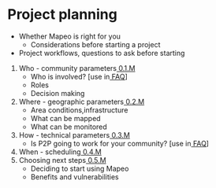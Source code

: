 # Project planning

* Whether Mapeo is right for you
  * Considerations before starting a project
* Project workflows, questions to ask before starting



1. Who - community parameters[ 0.1.M](https://www.notion.so/0-1-M-c06a101b52a34ea8a3dc3ece2c2f72c6)
   * Who is involved? \[use in[ FAQ](https://www.notion.so/Wireframe-for-docs-mapeo-app-edcc2eeb82d7460f911a15411065bdef)\]
   * Roles
   * Decision making
2. Where - geographic parameters[ 0.2.M](https://www.notion.so/0-2-M-175b053b94ad4180b231ab988ac27fbd)
   * Area conditions,infrastructure
   * What can be mapped
   * What can be monitored
3. How - technical parameters[ 0.3.M](https://www.notion.so/0-3-M-5d1f0e57650b43ccb492386a2d25514f)
   * Is P2P going to work for your community? \[use in[ FAQ](https://www.notion.so/Wireframe-for-docs-mapeo-app-edcc2eeb82d7460f911a15411065bdef)\]
4. When - scheduling[ 0.4.M](https://www.notion.so/0-4-M-ad64d5125bca42e98d0f70e059e0167a)
5. Choosing next steps[ 0.5.M](https://www.notion.so/0-5-M-d723a98a70e64f5b95ac5dee30d79a84)
   * Deciding to start using Mapeo
   * Benefits and vulnerabilities



